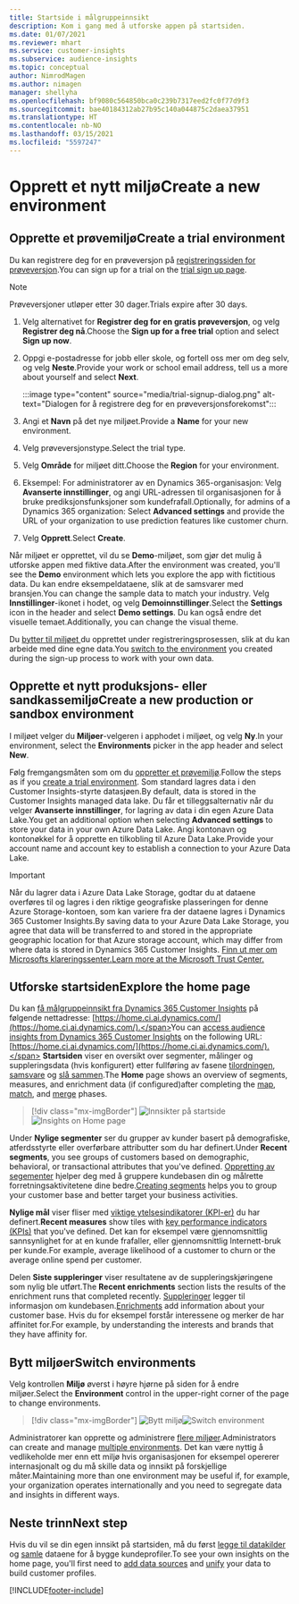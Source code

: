 ```yaml
---
title: Startside i målgruppeinnsikt
description: Kom i gang med å utforske appen på startsiden.
ms.date: 01/07/2021
ms.reviewer: mhart
ms.service: customer-insights
ms.subservice: audience-insights
ms.topic: conceptual
author: NimrodMagen
ms.author: nimagen
manager: shellyha
ms.openlocfilehash: bf9080c564850bca0c239b7317eed2fc0f77d9f3
ms.sourcegitcommit: bae40184312ab27b95c140a044875c2daea37951
ms.translationtype: HT
ms.contentlocale: nb-NO
ms.lasthandoff: 03/15/2021
ms.locfileid: "5597247"
---
```

# <a name="create-a-new-environment"></a><span data-ttu-id="124cd-103">Opprett et nytt miljø</span><span class="sxs-lookup"><span data-stu-id="124cd-103">Create a new environment</span></span>

## <a name="create-a-trial-environment"></a><span data-ttu-id="124cd-104">Opprette et prøvemiljø</span><span class="sxs-lookup"><span data-stu-id="124cd-104">Create a trial environment</span></span>

<span data-ttu-id="124cd-105">Du kan registrere deg for en prøveversjon på [registreringssiden for prøveversjon](https://dynamics.microsoft.com/get-started/free-trial/?appname=customerinsights).</span><span class="sxs-lookup"><span data-stu-id="124cd-105">You can sign up for a trial on the [trial sign up page](https://dynamics.microsoft.com/get-started/free-trial/?appname=customerinsights).</span></span> 

> [!NOTE]
> <span data-ttu-id="124cd-106">Prøveversjoner utløper etter 30 dager.</span><span class="sxs-lookup"><span data-stu-id="124cd-106">Trials expire after 30 days.</span></span>

1. <span data-ttu-id="124cd-107">Velg alternativet for **Registrer deg for en gratis prøveversjon**, og velg **Registrer deg nå**.</span><span class="sxs-lookup"><span data-stu-id="124cd-107">Choose the **Sign up for a free trial** option and select **Sign up now**.</span></span>

1. <span data-ttu-id="124cd-108">Oppgi e-postadresse for jobb eller skole, og fortell oss mer om deg selv, og velg **Neste**.</span><span class="sxs-lookup"><span data-stu-id="124cd-108">Provide your work or school email address, tell us a more about yourself and select **Next**.</span></span>

   :::image type="content" source="media/trial-signup-dialog.png" alt-text="Dialogen for å registrere deg for en prøveversjonsforekomst":::

1. <span data-ttu-id="124cd-110">Angi et **Navn** på det nye miljøet.</span><span class="sxs-lookup"><span data-stu-id="124cd-110">Provide a **Name** for your new environment.</span></span> 

1. <span data-ttu-id="124cd-111">Velg prøveversjonstype.</span><span class="sxs-lookup"><span data-stu-id="124cd-111">Select the trial type.</span></span>

1. <span data-ttu-id="124cd-112">Velg **Område** for miljøet ditt.</span><span class="sxs-lookup"><span data-stu-id="124cd-112">Choose the **Region** for your environment.</span></span>

1. <span data-ttu-id="124cd-113">Eksempel: For administratorer av en Dynamics 365-organisasjon: Velg **Avanserte innstillinger**, og angi URL-adressen til organisasjonen for å bruke prediksjonsfunksjoner som kundefrafall.</span><span class="sxs-lookup"><span data-stu-id="124cd-113">Optionally, for admins of a Dynamics 365 organization: Select **Advanced settings** and provide the URL of your organization to use prediction features like customer churn.</span></span>

1. <span data-ttu-id="124cd-114">Velg **Opprett**.</span><span class="sxs-lookup"><span data-stu-id="124cd-114">Select **Create**.</span></span> 

<span data-ttu-id="124cd-115">Når miljøet er opprettet, vil du se **Demo**-miljøet, som gjør det mulig å utforske appen med fiktive data.</span><span class="sxs-lookup"><span data-stu-id="124cd-115">After the environment was created, you'll see the **Demo** environment which lets you explore the app with fictitious data.</span></span> <span data-ttu-id="124cd-116">Du kan endre eksempeldataene, slik at de samsvarer med bransjen.</span><span class="sxs-lookup"><span data-stu-id="124cd-116">You can change the sample data to match your industry.</span></span> <span data-ttu-id="124cd-117">Velg **Innstillinger**-ikonet i hodet, og velg **Demoinnstillinger**.</span><span class="sxs-lookup"><span data-stu-id="124cd-117">Select the **Settings** icon in the header and select **Demo settings**.</span></span> <span data-ttu-id="124cd-118">Du kan også endre det visuelle temaet.</span><span class="sxs-lookup"><span data-stu-id="124cd-118">Additionally, you can change the visual theme.</span></span> 

<span data-ttu-id="124cd-119">Du [bytter til miljøet ](#switch-environments) du opprettet under registreringsprosessen, slik at du kan arbeide med dine egne data.</span><span class="sxs-lookup"><span data-stu-id="124cd-119">You [switch to the environment](#switch-environments) you created during the sign-up process to work with your own data.</span></span>

## <a name="create-a-new-production-or-sandbox-environment"></a><span data-ttu-id="124cd-120">Opprette et nytt produksjons- eller sandkassemiljø</span><span class="sxs-lookup"><span data-stu-id="124cd-120">Create a new production or sandbox environment</span></span>

<span data-ttu-id="124cd-121">I miljøet velger du **Miljøer**-velgeren i apphodet i miljøet, og velg **Ny**.</span><span class="sxs-lookup"><span data-stu-id="124cd-121">In your environment, select the **Environments** picker in the app header and select **New**.</span></span>

<span data-ttu-id="124cd-122">Følg fremgangsmåten som om du [oppretter et prøvemiljø](#create-a-trial-environment).</span><span class="sxs-lookup"><span data-stu-id="124cd-122">Follow the steps as if you [create a trial environment](#create-a-trial-environment).</span></span> <span data-ttu-id="124cd-123">Som standard lagres data i den Customer Insights-styrte datasjøen.</span><span class="sxs-lookup"><span data-stu-id="124cd-123">By default, data is stored in the Customer Insights managed data lake.</span></span> <span data-ttu-id="124cd-124">Du får et tilleggsalternativ når du velger **Avanserte innstillinger**, for lagring av data i din egen Azure Data Lake.</span><span class="sxs-lookup"><span data-stu-id="124cd-124">You get an additional option when selecting **Advanced settings** to store your data in your own Azure Data Lake.</span></span> <span data-ttu-id="124cd-125">Angi kontonavn og kontonøkkel for å opprette en tilkobling til Azure Data Lake.</span><span class="sxs-lookup"><span data-stu-id="124cd-125">Provide your account name and account key to establish a connection to your Azure Data Lake.</span></span> 

> [!IMPORTANT]
> <span data-ttu-id="124cd-126">Når du lagrer data i Azure Data Lake Storage, godtar du at dataene overføres til og lagres i den riktige geografiske plasseringen for denne Azure Storage-kontoen, som kan variere fra der dataene lagres i Dynamics 365 Customer Insights.</span><span class="sxs-lookup"><span data-stu-id="124cd-126">By saving data to your Azure Data Lake Storage, you agree that data will be transferred to and stored in the appropriate geographic location for that Azure storage account, which may differ from where data is stored in Dynamics 365 Customer Insights.</span></span> [<span data-ttu-id="124cd-127">Finn ut mer om Microsofts klareringssenter.</span><span class="sxs-lookup"><span data-stu-id="124cd-127">Learn more at the Microsoft Trust Center.</span></span>](https://www.microsoft.com/trust-center)

## <a name="explore-the-home-page"></a><span data-ttu-id="124cd-128">Utforske startsiden</span><span class="sxs-lookup"><span data-stu-id="124cd-128">Explore the home page</span></span>

<span data-ttu-id="124cd-129">Du kan [få målgruppeinnsikt fra Dynamics 365 Customer Insights](https://home.ci.ai.dynamics.com/) på følgende nettadresse: [https://home.ci.ai.dynamics.com/](https://home.ci.ai.dynamics.com/).</span><span class="sxs-lookup"><span data-stu-id="124cd-129">You can [access audience insights from Dynamics 365 Customer Insights](https://home.ci.ai.dynamics.com/) on the following URL: [https://home.ci.ai.dynamics.com/](https://home.ci.ai.dynamics.com/).</span></span>
<span data-ttu-id="124cd-130">**Startsiden** viser en oversikt over segmenter, målinger og suppleringsdata (hvis konfigurert) etter fullføring av fasene [tilordningen](map-entities.md), [samsvare](match-entities.md) og [slå sammen](merge-entities.md).</span><span class="sxs-lookup"><span data-stu-id="124cd-130">The **Home** page shows an overview of segments, measures, and enrichment data (if configured)after completing the [map](map-entities.md), [match](match-entities.md), and [merge](merge-entities.md) phases.</span></span>

> [!div class="mx-imgBorder"] 
> <span data-ttu-id="124cd-131">![Innsikter på startside](media/home-page-insights.png "Innsikter på startside")</span><span class="sxs-lookup"><span data-stu-id="124cd-131">![Insights on Home page](media/home-page-insights.png "Insights on Home page")</span></span>

<span data-ttu-id="124cd-132">Under **Nylige segmenter** ser du grupper av kunder basert på demografiske, atferdsstyrte eller overførbare attributter som du har definert.</span><span class="sxs-lookup"><span data-stu-id="124cd-132">Under **Recent segments**, you see groups of customers based on demographic, behavioral, or transactional attributes that you've defined.</span></span> <span data-ttu-id="124cd-133">[Oppretting av segementer](segments.md) hjelper deg med å gruppere kundebasen din og målrette forretningsaktivitetene dine bedre.</span><span class="sxs-lookup"><span data-stu-id="124cd-133">[Creating segments](segments.md) helps you to group your customer base and better target your business activities.</span></span>

<span data-ttu-id="124cd-134">**Nylige mål** viser fliser med [viktige ytelsesindikatorer (KPI-er)](measures.md) du har definert.</span><span class="sxs-lookup"><span data-stu-id="124cd-134">**Recent measures** show tiles with [key performance indicators (KPIs)](measures.md) that you've defined.</span></span> <span data-ttu-id="124cd-135">Det kan for eksempel være gjennomsnittlig sannsynlighet for at en kunde frafaller, eller gjennomsnittlig Internett-bruk per kunde.</span><span class="sxs-lookup"><span data-stu-id="124cd-135">For example, average likelihood of a customer to churn or the average online spend per customer.</span></span>

<span data-ttu-id="124cd-136">Delen **Siste suppleringer** viser resultatene av de suppleringskjøringene som nylig ble utført.</span><span class="sxs-lookup"><span data-stu-id="124cd-136">The **Recent enrichments** section lists the results of the enrichment runs that completed recently.</span></span> <span data-ttu-id="124cd-137">[Suppleringer](enrichment-hub.md) legger til informasjon om kundebasen.</span><span class="sxs-lookup"><span data-stu-id="124cd-137">[Enrichments](enrichment-hub.md) add information about your customer base.</span></span> <span data-ttu-id="124cd-138">Hvis du for eksempel forstår interessene og merker de har affinitet for.</span><span class="sxs-lookup"><span data-stu-id="124cd-138">For example, by understanding the interests and brands that they have affinity for.</span></span>

## <a name="switch-environments"></a><span data-ttu-id="124cd-139">Bytt miljøer</span><span class="sxs-lookup"><span data-stu-id="124cd-139">Switch environments</span></span>

<span data-ttu-id="124cd-140">Velg kontrollen **Miljø** øverst i høyre hjørne på siden for å endre miljøer.</span><span class="sxs-lookup"><span data-stu-id="124cd-140">Select the **Environment** control in the upper-right corner of the page to change environments.</span></span>

> [!div class="mx-imgBorder"] 
> <span data-ttu-id="124cd-141">![Bytt miljø](media/home-page-environment-switcher.png "Bytt miljø")</span><span class="sxs-lookup"><span data-stu-id="124cd-141">![Switch environment](media/home-page-environment-switcher.png "Switch environment")</span></span>

<span data-ttu-id="124cd-142">Administratorer kan opprette og administrere [flere miljøer](manage-environments.md).</span><span class="sxs-lookup"><span data-stu-id="124cd-142">Administrators can create and manage [multiple environments](manage-environments.md).</span></span> <span data-ttu-id="124cd-143">Det kan være nyttig å vedlikeholde mer enn ett miljø hvis organisasjonen for eksempel opererer internasjonalt og du må skille data og innsikt på forskjellige måter.</span><span class="sxs-lookup"><span data-stu-id="124cd-143">Maintaining more than one environment may be useful if, for example, your organization operates internationally and you need to segregate data and insights in different ways.</span></span>

## <a name="next-step"></a><span data-ttu-id="124cd-144">Neste trinn</span><span class="sxs-lookup"><span data-stu-id="124cd-144">Next step</span></span>

<span data-ttu-id="124cd-145">Hvis du vil se din egen innsikt på startsiden, må du først [legge til datakilder](data-sources.md) og [samle](data-unification.md) dataene for å bygge kundeprofiler.</span><span class="sxs-lookup"><span data-stu-id="124cd-145">To see your own insights on the home page, you'll first need to [add data sources](data-sources.md) and [unify](data-unification.md) your data to build customer profiles.</span></span>


[!INCLUDE[footer-include](../includes/footer-banner.md)]